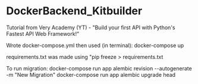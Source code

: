 # DockerBackend_Kitbuilder
Tutorial from Very Academy (YT) - "Build your first API with Python's Fastest API Web Framework!"

Wrote docker-compose.yml then used (in terminal):
    docker-compose up

requirements.txt was made using "pip freeze > requirements.txt

To run migration:
docker-compose run app alembic revision --autogenerate -m "New Migration"
docker-compose run app alembic upgrade head